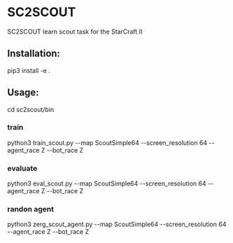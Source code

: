# SC2SCOUT
SC2SCOUT learn scout task for the StarCraft II 

## Installation:
pip3 install -e .

## Usage:
cd sc2scout/bin
### train
python3 train_scout.py --map ScoutSimple64 --screen_resolution 64 --agent_race Z --bot_race Z

### evaluate
python3 eval_scout.py --map ScoutSimple64 --screen_resolution 64 --agent_race Z --bot_race Z

### randon agent
python3 zerg_scout_agent.py --map ScoutSimple64 --screen_resolution 64 --agent_race Z --bot_race Z

